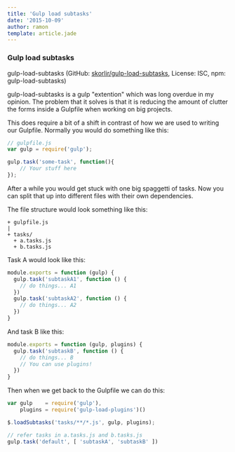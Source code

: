 ```yaml
---
title: 'Gulp load subtasks'
date: '2015-10-09'
author: ramon
template: article.jade
---
```


### Gulp load subtasks

gulp-load-subtasks (GitHub: [skorlir/gulp-load-subtasks](https://github.com/skorlir/gulp-load-subtasks), License: ISC, npm: gulp-load-subtasks)

gulp-load-subtasks is a gulp "extention" which was long overdue in my opinion. The problem that it solves is that it is reducing the amount of clutter the forms inside a Gulpfile when working on big projects.

This does require a bit of a shift in contrast of how we are used to writing our Gulpfile.
Normally you would do something like this:

```javascript
// gulpfile.js
var gulp = require('gulp');

gulp.task('some-task', function(){
    // Your stuff here
});
```
After a while you would get stuck with one big spaggetti of tasks.
Now you can split that up into different files with their own dependencies.

The file structure would look something like this:
```
+ gulpfile.js
|
+ tasks/
  + a.tasks.js
  + b.tasks.js
```

Task A would look like this:
```javascript
module.exports = function (gulp) {
  gulp.task('subtaskA1', function () {
    // do things... A1
  })
  gulp.task('subtaskA2', function () {
    // do things... A2
  })
}
```
And task B like this:
```javascript
module.exports = function (gulp, plugins) {
  gulp.task('subtaskB', function () {
    // do things... B
    // You can use plugins!
  })
}
```

Then when we get back to the Gulpfile we can do this:
```javascript
var gulp    = require('gulp'),
    plugins = require('gulp-load-plugins')()

$.loadSubtasks('tasks/**/*.js', gulp, plugins);

// refer tasks in a.tasks.js and b.tasks.js
gulp.task('default', [ 'subtaskA', 'subtaskB' ])
```
